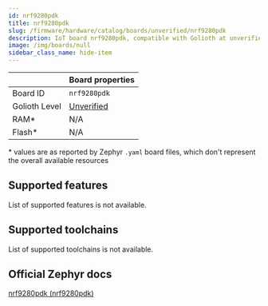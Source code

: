 ```yaml
---
id: nrf9280pdk
title: nrf9280pdk
slug: /firmware/hardware/catalog/boards/unverified/nrf9280pdk
description: IoT board nrf9280pdk, compatible with Golioth at unverified level.
image: /img/boards/null
sidebar_class_name: hide-item
---
```


[//]: # (This is an auto-generated file, do not edit! Changes to it will be lost upon re-generation)



|                | Board properties     |
| -------------  | -------------------- |
| Board ID       | `nrf9280pdk` |
| Golioth Level  | [Unverified](/firmware/hardware#unverified-boards) |
| RAM*           | N/A |
| Flash*         | N/A |

\* values are as reported by Zephyr `.yaml` board files, which don't represent the overall available resources



## Supported features

List of supported features is not available.

## Supported toolchains

List of supported toolchains is not available.

## Official Zephyr docs

[nrf9280pdk (nrf9280pdk)](https://docs.zephyrproject.org/latest/boards/nordic/nrf9280pdk/doc/index.html)
